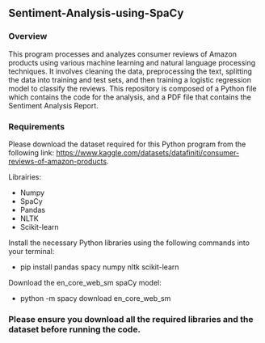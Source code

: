 ## Sentiment-Analysis-using-SpaCy

### Overview

This program processes and analyzes consumer reviews of Amazon products using various machine learning and natural language processing techniques. It involves cleaning the data, preprocessing the text, splitting the data into training and test sets, and then training a logistic regression model to classify the reviews.
This repository is composed of a Python file which contains the code for the analysis, and a PDF file that contains the Sentiment Analysis Report. 

### Requirements 

Please download the dataset required for this Python program from the following link: https://www.kaggle.com/datasets/datafiniti/consumer-reviews-of-amazon-products. 

Librairies: 

- Numpy
- SpaCy
- Pandas
- NLTK
- Scikit-learn

Install the necessary Python libraries using the following commands into your terminal:

- pip install pandas spacy numpy nltk scikit-learn

Download the en_core_web_sm spaCy model:

- python -m spacy download en_core_web_sm

### Please ensure you download all the required libraries and the dataset before running the code.
